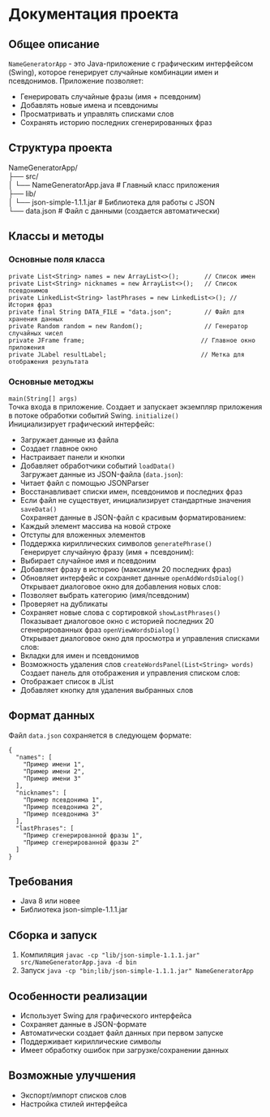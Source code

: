 # Документация проекта

## Общее описание 
`NameGeneratorApp` - это Java-приложение с графическим интерфейсом (Swing), которое генерирует случайные комбинации имен и псевдонимов. Приложение позволяет:
- Генерировать случайные фразы (имя + псевдоним)
- Добавлять новые имена и псевдонимы
- Просматривать и управлять списками слов
- Сохранять историю последних сгенерированных фраз

## Структура проекта
NameGeneratorApp/ </br>
├── src/ </br>
│   └── NameGeneratorApp.java  # Главный класс приложения </br>
├── lib/ </br>
│   └── json-simple-1.1.1.jar  # Библиотека для работы с JSON </br>
└── data.json                  # Файл с данными (создается автоматически) </br>

## Классы и методы
### Основные поля класса
```
private List<String> names = new ArrayList<>();       // Список имен
private List<String> nicknames = new ArrayList<>();   // Список псевдонимов
private LinkedList<String> lastPhrases = new LinkedList<>(); // История фраз
private final String DATA_FILE = "data.json";         // Файл для хранения данных
private Random random = new Random();                 // Генератор случайных чисел
private JFrame frame;                                // Главное окно приложения
private JLabel resultLabel;                          // Метка для отображения результата
```
### Основные методжы
```main(String[] args)```</br>
Точка входа в приложение. Создает и запускает экземпляр приложения в потоке обработки событий Swing.
```initialize()```</br>
Инициализирует графический интерфейс:
- Загружает данные из файла
- Создает главное окно
- Настраивает панели и кнопки
- Добавляет обработчики событий
```loadData()```</br>
Загружает данные из JSON-файла (```data.json```):
- Читает файл с помощью JSONParser
- Восстанавливает списки имен, псевдонимов и последних фраз
- Если файл не существует, инициализирует стандартные значения
```saveData()``` </br>
Сохраняет данные в JSON-файл с красивым форматированием:
- Каждый элемент массива на новой строке
- Отступы для вложенных элементов
- Поддержка кириллических символов
```generatePhrase()```</br>
Генерирует случайную фразу (имя + псевдоним):
- Выбирает случайное имя и псевдоним
- Добавляет фразу в историю (максимум 20 последних фраз)
- Обновляет интерфейс и сохраняет данные
```openAddWordsDialog()``` </br>
Открывает диалоговое окно для добавления новых слов:
- Позволяет выбрать категорию (имя/псевдоним)
- Проверяет на дубликаты
- Сохраняет новые слова с сортировкой
```showLastPhrases()``` </br>
Показывает диалоговое окно с историей последних 20 сгенерированных фраз
```openViewWordsDialog()``` </br>
Открывает диалоговое окно для просмотра и управления списками слов:
- Вкладки для имен и псевдонимов
- Возможность удаления слов
```createWordsPanel(List<String> words)``` </br>
Создает панель для отображения и управления списком слов:
- Отображает список в JList
- Добавляет кнопку для удаления выбранных слов

## Формат данных
Файл ```data.json``` сохраняется в следующем формате: </br>
```
{
  "names": [
    "Пример имени 1",
    "Пример имени 2",
    "Пример имени 3"
  ],
  "nicknames": [
    "Пример псевдонима 1",
    "Пример псевдонима 2",
    "Пример псевдонима 3"
  ],
  "lastPhrases": [
    "Пример сгенерированной фразы 1",
    "Пример сгенерированной фразы 2"
  ]
}
```

## Требования
- Java 8 или новее
- Библиотека json-simple-1.1.1.jar

## Сборка и запуск
1. Компиляция
``` javac -cp "lib/json-simple-1.1.1.jar" src/NameGeneratorApp.java -d bin ```
2. Запуск
``` java -cp "bin;lib/json-simple-1.1.1.jar" NameGeneratorApp ```

## Особенности реализации
- Использует Swing для графического интерфейса
- Сохраняет данные в JSON-формате
- Автоматически создает файл данных при первом запуске
- Поддерживает кириллические символы
- Имеет обработку ошибок при загрузке/сохранении данных

## Возможные улучшения
- Экспорт/импорт списков слов
- Настройка стилей интерфейса

